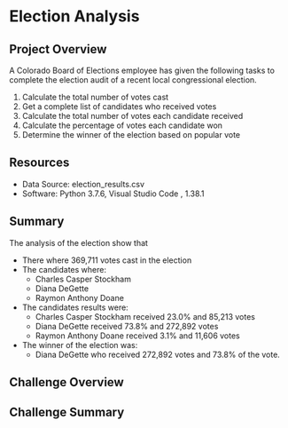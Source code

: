 # Election Analysis  

## Project Overview 
A Colorado Board of Elections employee has given the following tasks to complete the election audit of a recent local congressional election.  

1. Calculate the total number of votes cast
2. Get a complete list of candidates who received votes
3. Calculate the total number of votes each candidate received 
4. Calculate the percentage of votes each candidate won
5. Determine the winner of the election based on popular vote

## Resources
- Data Source: election_results.csv
- Software: Python 3.7.6, Visual Studio Code , 1.38.1

## Summary 
The analysis of the election show that 
- There where 369,711 votes cast in the election 
- The candidates where: 
  - Charles Casper Stockham
  - Diana DeGette
  - Raymon Anthony Doane
- The candidates results were: 
  - Charles Casper Stockham received 23.0% and 85,213 votes
  - Diana DeGette received 73.8% and 272,892 votes
  - Raymon Anthony Doane received 3.1% and 11,606 votes
- The winner of the election was: 
  - Diana DeGette who received 272,892 votes and 73.8% of the vote.

## Challenge Overview

## Challenge Summary 

